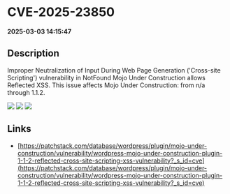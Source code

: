 # CVE-2025-23850

**2025-03-03 14:15:47**

## Description
Improper Neutralization of Input During Web Page Generation ('Cross-site Scripting') vulnerability in NotFound Mojo Under Construction allows Reflected XSS. This issue affects Mojo Under Construction: from n/a through 1.1.2.

![](https://img.shields.io/static/v1?label=Score&message=7.1&color=red)
![](https://img.shields.io/static/v1?label=Severity&message=HIGH&color=red)
![](https://img.shields.io/static/v1?label=CWE&message=XSS&color=green)

## Links
- [https://patchstack.com/database/wordpress/plugin/mojo-under-construction/vulnerability/wordpress-mojo-under-construction-plugin-1-1-2-reflected-cross-site-scripting-xss-vulnerability?_s_id=cve](https://patchstack.com/database/wordpress/plugin/mojo-under-construction/vulnerability/wordpress-mojo-under-construction-plugin-1-1-2-reflected-cross-site-scripting-xss-vulnerability?_s_id=cve)
